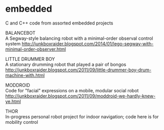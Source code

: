 # embedded
C and C++ code from assorted embedded projects

BALANCEBOT <br>
A Segway-style balancing robot with a minimal-order observal control system
http://junkboxraider.blogspot.com/2014/01/lego-segway-with-minimal-order-observer.html

LITTLE DRUMMER BOY <br>
A stationary drumming robot that played a pair of bongos 
http://junkboxraider.blogspot.com/2011/09/little-drummer-boy-drum-machine-with.html

MODDROID <br>
Code for "facial" expressions on a mobile, modular social robot
http://junkboxraider.blogspot.com/2011/09/moddroid-we-hardly-knew-ye.html

THOR <br>
In-progress personal robot project for indoor navigation; code here is for mobility control


